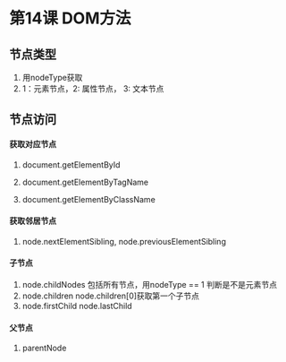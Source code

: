 # 第14课 DOM方法

## 节点类型
1. 用nodeType获取
2. 1：元素节点，2: 属性节点， 3: 文本节点

## 节点访问
#### 获取对应节点
1. document.getElementById

2. document.getElementByTagName

3. document.getElementByClassName

#### 获取邻居节点
1. node.nextElementSibling, node.previousElementSibling

#### 子节点
1. node.childNodes
包括所有节点，用nodeType == 1 判断是不是元素节点
2. node.children
node.children[0]获取第一个子节点
3. node.firstChild node.lastChild
#### 父节点
1. parentNode
